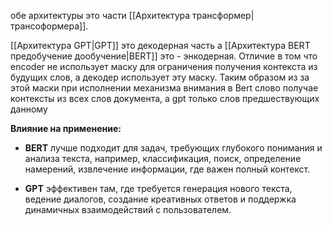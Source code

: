 
обе архитектуры это части [[Архитектура трансформер|трансоформера]].

[[Архитектура GPT|GPT]] это декодерная часть а [[Архитектура BERT предобучение дообучение|BERT]] это - энкодерная. Отличие в том что encoder не использует маску для ограничения получения контекста из будущих слов, а декодер использует эту маску. Таким образом из за этой маски при исполнении механизма внимания в Bert слово получае контексты из всех слов документа, а gpt только слов предшествующих данному

**Влияние на применение:**

- **BERT** лучше подходит для задач, требующих глубокого понимания и анализа текста, например, классификация, поиск, определение намерений, извлечение информации, где важен полный контекст.
    
- **GPT** эффективен там, где требуется генерация нового текста, ведение диалогов, создание креативных ответов и поддержка динамичных взаимодействий с пользователем.